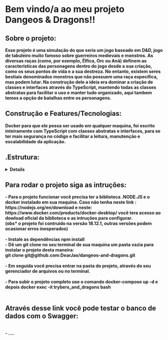 <h1><strong>Bem vindo/a ao meu projeto Dangeos & Dragons!!<strong></h1>

<h2><strong><summary>Sobre o projeto:</strong></summary></h2>
  Esse projeto é uma simulação do que seria um jogo baseado em D&D, jogo de tabuleiro muito famoso sobre guerreiros medievais e monstros.
  As diversas raças (como, por exemplo, Élfica, Orc ou Anã) definem as características das personagens dentro do jogo desde a sua criação, como os seus pontos de vida
  e a sua destreza. No entanto, existem seres bestiais denominados monstros que não possuem uma raça específica, mas podem lutar.
  Na construção dele a ideia era dominar a criação de classes e interfaces através do TypeScript, mantendo todas as classes abstratas para facilitar o uso e manter
  tudo organizado, aqui tambem temos a opção de batalhas entre os personagens.

<h2><strong><summary>Construção e Features/Tecnologias:</strong></summary></h2
  A construção foi feita através do <strong>Docker</strong> para que ele possa ser usado em qualquer maquina, foi escrito inteiramente com <strong>TypeScript</strong>
  com classes abstratas e interfaces, para se ter mais segurança no código e facilitar a leitura, manutenção e escalabilidade da aplicação.

<h2><summary><strong>.Estrutura:</strong></summary></h2>
<details>
      src</br>
        ├──🔸 Archetypes
        │     ├──🔹 Archetype.ts
        │     └──🔹 Mage.ts
        │     └──🔹 Necromancer.ts
        │     └──🔹 Ranger.ts
        │     └──🔹 Warrior.ts
        │     └──🔹 index.ts
        ├──🔸 Battle
        │     ├──🔹 Batle.ts
        │     └──🔹 index.ts
        ├──🔸 Fighter
        │     ├──🔹 Figther.ts
        │     └──🔹 SimpleFighter.ts
        │     └──🔹 SimpleFighter.tsindex.ts
        ├──🔸 Races
        │     ├──🔹 Dwarf.ts
        │     └──🔹 Elf.ts
        │     └──🔹 Halfling.ts
        │     └──🔹 Orc.ts
        │     └──🔹 Race.ts
        │     └──🔹 index.ts
        └──🔹 Character.ts
        └──🔹 Energy.ts
        └──🔹 Monster.ts
        └──🔹 utils.ts</br>
  .Legenda:</br>
      🔸 Diretorios</br>
      🔹 Arquivos</br>
</details>

<h2><strong><summary>Para rodar o projeto siga as intruções:</summary></strong></h2>
      - Para o projeto funcionar você precisa ter a biblioteca .NODE.JS e o docker instalado em sua maquina. Caso não tenha neste link :
      <link>https://nodejs.org/en/download</link> e neste: <link>https://www.docker.com/products/docker-desktop/</link> você tera acesso ao dowload oficial da
      biblioteca e as intruções para configurar.
      </br>
      (obs* o projeto foi contruido na versão 18.12.1, outras versões podem ocasionar erros inesperados)
      </br>
      </br>
      - Instale as dependências <strong>npm install</strong>
      </br>
      - Dê um git clone no seu terminal de sua maquina um pasta vazia para instalar o projeto desta maneira:
      </br>
        git clone git@github.com:DearJao/dangeos-and-dragons.git
        </br>
        </br>
      - Em seguida você precisa entrar na pasta do projeto, através do seu gerenciador de arquivos ou no terminal.
        </br>
        </br>
      - Para subir o projeto completo use o comando <strong>docker-compose up -d</strong> e depois <strong>docker exec -it trybers_and_dragons bash</strong>
      </br>
      </br>

<h2><strong><summary>Através desse link você pode testar o banco de dados com o Swagger:</summary></strong></h2>
  </br>
      - ....
